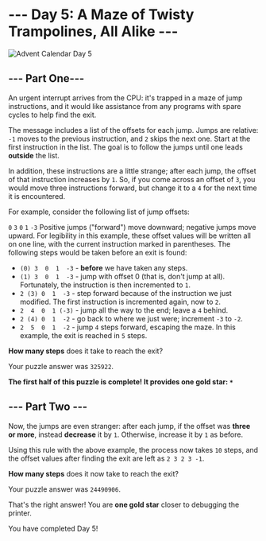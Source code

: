 # --- Day 5: A Maze of Twisty Trampolines, All Alike ---

![Advent Calendar Day 5][calendar]

## --- Part One---
An urgent interrupt arrives from the CPU: it's trapped in a maze of jump instructions, and it would like assistance from any programs with spare cycles to help find the exit.

The message includes a list of the offsets for each jump. Jumps are relative: `-1` moves to the previous instruction, and `2` skips the next one. Start at the first instruction in the list. The goal is to follow the jumps until one leads **outside** the list.

In addition, these instructions are a little strange; after each jump, the offset of that instruction increases by `1`. So, if you come across an offset of `3`, you would move three instructions forward, but change it to a `4` for the next time it is encountered.

For example, consider the following list of jump offsets:

`0`
`3`
`0`
`1`
`-3`
Positive jumps ("forward") move downward; negative jumps move upward. For legibility in this example, these offset values will be written all on one line, with the current instruction marked in parentheses. The following steps would be taken before an exit is found:

- `(0) 3  0  1  -3`  - **before** we have taken any steps.
- `(1) 3  0  1  -3`  - jump with offset 0 (that is, don't jump at all). Fortunately, the instruction is then incremented to `1`.
- `2 (3) 0  1  -3`  - step forward because of the instruction we just modified. The first instruction is incremented again, now to `2`.
- `2  4  0  1 (-3)` - jump all the way to the end; leave a `4` behind.
- `2 (4) 0  1  -2`  - go back to where we just were; increment `-3` to `-2`.
- `2  5  0  1  -2`  - jump `4` steps forward, escaping the maze.
In this example, the exit is reached in `5` steps.

**How many steps** does it take to reach the exit?

Your puzzle answer was `325922`.

**The first half of this puzzle is complete! It provides one gold star: `*`**

## --- Part Two ---

Now, the jumps are even stranger: after each jump, if the offset was **three or more**, instead **decrease** it by `1`. Otherwise, increase it by `1` as before.

Using this rule with the above example, the process now takes `10` steps, and the offset values after finding the exit are left as `2 3 2 3 -1`.

**How many steps** does it now take to reach the exit?

Your puzzle answer was `24490906`.

That's the right answer! You are **one gold star** closer to debugging the printer.

You have completed Day 5!

[calendar]: https://github.com/JoshuaMorris/advent-of-code/raw/master/2017/05/advent-day-1.png "Advent of Code Day 5"
